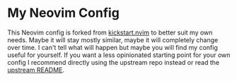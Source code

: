 # My Neovim Config
This Neovim config is forked from [kickstart.nvim](https://github.com/nvim-lua/kickstart.nvim) to better suit my own needs.
Maybe it will stay mostly similar, maybe it will completely change over time.
I can't tell what will happen but maybe you will find my config useful for yourself.
If you want a less opinionated starting point for your own config I recommend directly using
the upstream repo instead or read the [upstream README](README_UPSTREAM.md).
